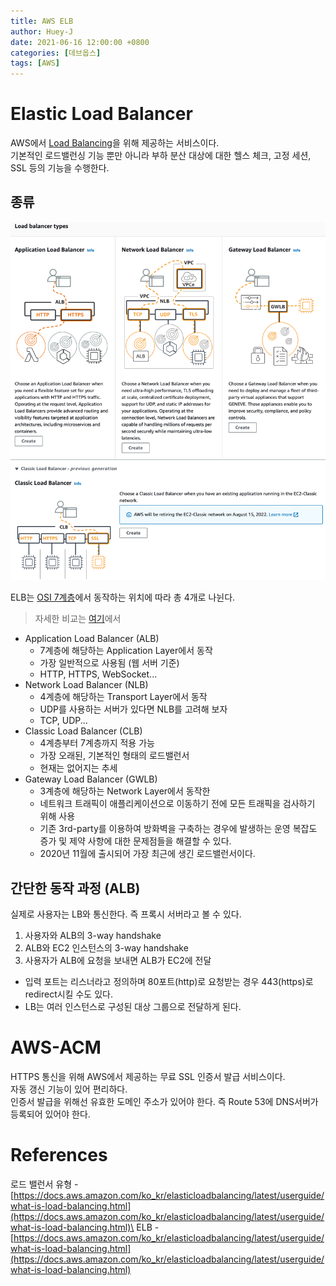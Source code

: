 ```yaml
---
title: AWS ELB
author: Huey-J
date: 2021-06-16 12:00:00 +0800
categories: [데브옵스]
tags: [AWS]
---
```


# Elastic Load Balancer

AWS에서 [Load Balancing](https://ko.wikipedia.org/wiki/부하분산)을 위해 제공하는 서비스이다.\
기본적인 로드밸런싱 기능 뿐만 아니라 부하 분산 대상에 대한 헬스 체크, 고정 세션, SSL 등의 기능을 수행한다.

## 종류

![aws load balancer type](/assets/img/aws_load_balancer_type.png)

ELB는 [OSI 7계층](https://ko.wikipedia.org/wiki/OSI_모형)에서 동작하는 위치에 따라 총 4개로 나뉜다.

> 자세한 비교는 [여기](https://aws.amazon.com/ko/elasticloadbalancing/features/#Product_comparisons)에서

- Application Load Balancer (ALB)
  - 7계층에 해당하는 Application Layer에서 동작
  - 가장 일반적으로 사용됨 (웹 서버 기준)
  - HTTP, HTTPS, WebSocket...
- Network Load Balancer (NLB)
  - 4계층에 해당하는 Transport Layer에서 동작
  - UDP를 사용하는 서버가 있다면 NLB를 고려해 보자
  - TCP, UDP...
- Classic Load Balancer (CLB)
  - 4계층부터 7계층까지 적용 가능
  - 가장 오래된, 기본적인 형태의 로드밸런서
  - 현재는 없어지는 추세
- Gateway Load Balancer (GWLB)
  - 3계층에 해당하는 Network Layer에서 동작한
  - 네트워크 트래픽이 애플리케이션으로 이동하기 전에 모든 트래픽을 검사하기 위해 사용
  - 기존 3rd-party를 이용하여 방화벽을 구축하는 경우에 발생하는 운영 복잡도 증가 및 제약 사항에 대한 문제점들을 해결할 수 있다.
  - 2020년 11월에 출시되어 가장 최근에 생긴 로드밸런서이다.

## 간단한 동작 과정 (ALB)

실제로 사용자는 LB와 통신한다. 즉 프록시 서버라고 볼 수 있다.

1. 사용자와 ALB의 3-way handshake
2. ALB와 EC2 인스턴스의 3-way handshake
3. 사용자가 ALB에 요청을 보내면 ALB가 EC2에 전달

- 입력 포트는 리스너라고 정의하며 80포트(http)로 요청받는 경우 443(https)로 redirect시킬 수도 있다.
- LB는 여러 인스턴스로 구성된 대상 그룹으로 전달하게 된다.


# AWS-ACM

HTTPS 통신을 위해 AWS에서 제공하는 무료 SSL 인증서 발급 서비스이다.\
자동 갱신 기능이 있어 편리하다.\
인증서 발급을 위해선 유효한 도메인 주소가 있어야 한다. 즉 Route 53에 DNS서버가 등록되어 있어야 한다.


# References

로드 밸런서 유형 - [https://docs.aws.amazon.com/ko_kr/elasticloadbalancing/latest/userguide/what-is-load-balancing.html](https://docs.aws.amazon.com/ko_kr/elasticloadbalancing/latest/userguide/what-is-load-balancing.html)\
ELB - [https://docs.aws.amazon.com/ko_kr/elasticloadbalancing/latest/userguide/what-is-load-balancing.html](https://docs.aws.amazon.com/ko_kr/elasticloadbalancing/latest/userguide/what-is-load-balancing.html)
